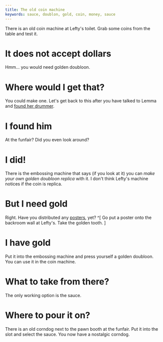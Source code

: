 ```yaml
---
title: The old coin machine
keywords: sauce, doublon, gold, coin, money, sauce
---
```


There is an old coin machine at Lefty's toilet. Grab some coins from the table and test it.

# It does not accept dollars
Hmm... you would need golden doubloon.

# Where would I get that?
You could make one. Let's get back to this after you have talked to Lemma and [found her drummer](/120-lemma/010-drummer/010-find.md).

# I found him
At the funfair? Did you even look around?

# I did!
There is the embossing machine that says (if you look at it) you can _make your own golden doubloon replica_ with it. I don't think Lefty's machine notices if the coin is replica.

# But I need gold
Right. Have you distributed any [posters](/120-lemmy/020-posters.md), yet? ^[ Go put a poster onto the backroom wall at Lefty's. Take the golden tooth. ]

# I have gold
Put it into the embossing machine and press yourself a golden doubloon. You can use it in the coin machine.

# What to take from there?
The only working option is the sauce.

# Where to pour it on?
There is an old corndog next to the pawn booth at the funfair. Put it into the slot and select the sauce. You now have a nostalgic corndog.
